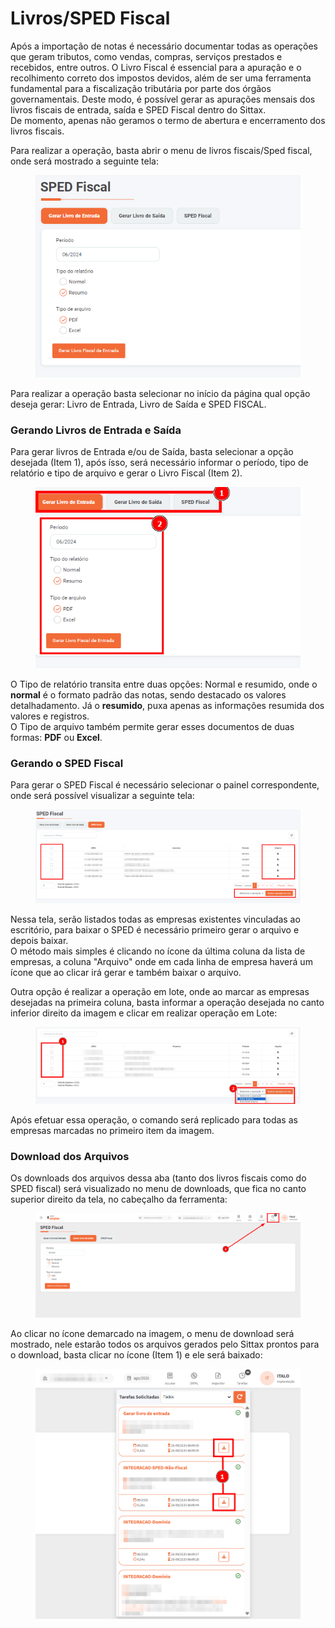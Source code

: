 # Livros/SPED Fiscal

Após a importação de notas é necessário documentar todas as operações que geram tributos, como vendas, compras, serviços prestados e recebidos, entre outros. O Livro Fiscal é essencial para a apuração e o recolhimento correto dos impostos devidos, além de ser uma ferramenta fundamental para a fiscalização tributária por parte dos órgãos governamentais. Deste modo, é possível gerar as apurações mensais dos livros fiscais de entrada, saída e SPED Fiscal dentro do Sittax.\
De momento, apenas não geramos o termo de abertura e encerramento dos livros fiscais.

Para realizar a operação, basta abrir o menu de livros fiscais/Sped fiscal, onde será mostrado a seguinte tela:

<figure><img src="../../.gitbook/assets/image (160).png" alt=""><figcaption></figcaption></figure>

Para realizar a operação basta selecionar no início da página qual opção deseja gerar: Livro de Entrada, Livro de Saída e SPED FISCAL.

### Gerando Livros de Entrada e Saída

Para gerar livros de Entrada e/ou de Saída, basta selecionar a opção desejada (Item 1), após ísso, será necessário  informar o período, tipo de relatório e tipo de arquivo e gerar o Livro Fiscal (Item 2).

<figure><img src="../../.gitbook/assets/image (162).png" alt=""><figcaption></figcaption></figure>

O Tipo de relatório transita entre duas opções: Normal e resumido, onde o **normal** é o formato padrão das notas, sendo destacado os valores detalhadamento. Já o **resumido**, puxa apenas as informações resumida dos valores e registros.\
O Tipo de arquivo também permite gerar esses documentos de duas formas: **PDF** ou **Excel**.

### Gerando o SPED Fiscal

Para gerar o SPED Fiscal é necessário selecionar o painel correspondente, onde será possível visualizar a seguinte tela:

<figure><img src="../../.gitbook/assets/image (163).png" alt=""><figcaption></figcaption></figure>

Nessa tela, serão listados todas as empresas existentes vinculadas ao escritório, para baixar o SPED é necessário primeiro gerar o arquivo e depois baixar.\
O método mais simples é clicando no ícone da última coluna da lista de empresas, a coluna "Arquivo" onde em cada linha de empresa haverá um ícone que ao clicar irá gerar e também baixar o arquivo.

Outra opção é realizar a operação em lote, onde ao marcar as empresas desejadas na primeira coluna, basta informar a operação desejada no canto inferior direito da imagem e clicar em realizar operação em Lote:

<figure><img src="../../.gitbook/assets/image (164).png" alt=""><figcaption></figcaption></figure>

Após efetuar essa operação, o comando será replicado para todas as empresas marcadas no primeiro item da imagem.

### Download dos Arquivos

Os downloads dos arquivos dessa aba (tanto dos livros fiscais como do SPED fiscal) será visualizado no menu de downloads, que fica no canto superior direito da tela, no cabeçalho da ferramenta:

<figure><img src="../../.gitbook/assets/image (254).png" alt=""><figcaption></figcaption></figure>

Ao clicar no ícone demarcado na imagem, o menu de download será mostrado, nele estarão todos os arquivos gerados pelo Sittax prontos para o download, basta clicar no ícone (Item 1) e ele será baixado:

<figure><img src="../../.gitbook/assets/image (255).png" alt=""><figcaption></figcaption></figure>
